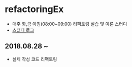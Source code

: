 # refactoringEx
- 매주 화,금 아침(08:00~09:00) 리팩토링 실습 및 이론 스터디
- [스터디 로그](https://docs.google.com/document/d/1Ck-qunfVbavIDZcR_C1sJvhs-t_2fGF8vWYzvkzsjZ4/edit?usp=sharing)

## 2018.08.28 ~
- 실제 작성 코드 리팩토링
